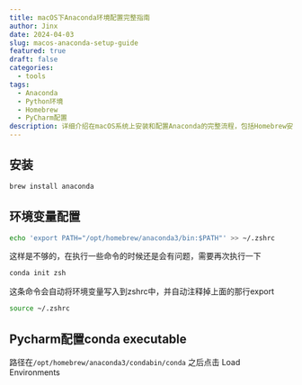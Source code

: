```yaml
---
title: macOS下Anaconda环境配置完整指南
author: Jinx
date: 2024-04-03
slug: macos-anaconda-setup-guide
featured: true
draft: false
categories:
  - tools
tags:
  - Anaconda
  - Python环境
  - Homebrew
  - PyCharm配置
description: 详细介绍在macOS系统上安装和配置Anaconda的完整流程，包括Homebrew安装、环境变量配置、conda初始化以及PyCharm IDE的整合设置
---
```


## 安装

```sh
brew install anaconda
```

## 环境变量配置

```sh
echo 'export PATH="/opt/homebrew/anaconda3/bin:$PATH"' >> ~/.zshrc
```

这样是不够的，在执行一些命令的时候还是会有问题，需要再次执行一下

```sh
conda init zsh
```

这条命令会自动将环境变量写入到zshrc中，并自动注释掉上面的那行export

```sh
source ~/.zshrc
```

## Pycharm配置conda executable

路径在`/opt/homebrew/anaconda3/condabin/conda`
之后点击 Load Environments
